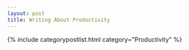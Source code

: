 ```yaml
---
layout: post
title: Writing About Productivity
---
```


{% include categorypostlist.html category="Productivity" %}

